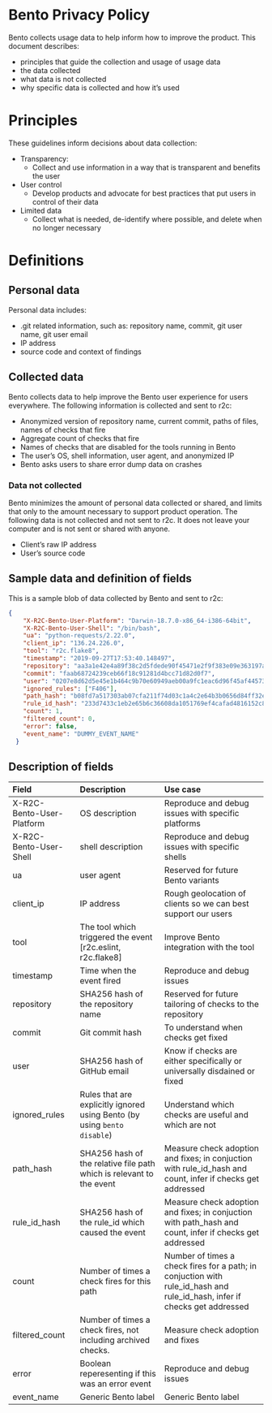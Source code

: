 # Bento Privacy Policy

Bento collects usage data to help inform how to improve the product. This document describes:

* principles that guide the collection and usage of usage data
* the data collected
* what data is not collected
* why specific data is collected and how it’s used

# Principles

These guidelines inform decisions about data collection:

* Transparency:
    * Collect and use information in a way that is transparent and benefits the user
* User control
    * Develop products and advocate for best practices that put users in control of their data
* Limited data
    * Collect what is needed, de-identify where possible, and delete when no longer necessary

# Definitions

## Personal data

Personal data includes: 

* .git related information, such as: repository name, commit, git user name, git user email
* IP address
* source code and context of findings

## Collected data

Bento collects data to help improve the Bento user experience for users everywhere. The following information is collected and sent to r2c:

* Anonymized version of repository name, current commit, paths of files, names of checks that fire
* Aggregate count of checks that fire
* Names of checks that are disabled for the tools running in Bento
* The user’s OS, shell information, user agent, and anonymized IP
* Bento asks users to share error dump data on crashes 

### Data not collected

Bento minimizes the amount of personal data collected or shared, and limits that only to the amount necessary to support product operation. The following data is not collected and not sent to r2c. It does not leave your computer and is not sent or shared with anyone.

* Client’s raw IP address
* User’s source code

## Sample data and definition of fields

This is a sample blob of data collected by Bento and sent to r2c:
```json
{
    "X-R2C-Bento-User-Platform": "Darwin-18.7.0-x86_64-i386-64bit",
    "X-R2C-Bento-User-Shell": "/bin/bash",
    "ua": "python-requests/2.22.0",
    "client_ip": "136.24.226.0",
    "tool": "r2c.flake8",
    "timestamp": "2019-09-27T17:53:40.148497",
    "repository": "aa3a1e42e4a89f38c2d5fdede90f45471e2f9f383e09e363197ab03225fd05e8",
    "commit": "faab68724239ceb66f18c91281d4bcc71d82d0f7",
    "user": "0207e8d62d5e45e1b464c9b70e60949aeb00a9fc1eac6d96f45af44573d76d70",
    "ignored_rules": ["F406"],
    "path_hash": "b08fd7a517303ab07cfa211f74d03c1a4c2e64b3b0656d84ff32ecb449b785d2",
    "rule_id_hash": "233d7433c1eb2e65b6c36608da1051769ef4cafad4816152c8e9c85d4d3ea7d2",
    "count": 1,
    "filtered_count": 0,
    "error": false,
    "event_name": "DUMMY_EVENT_NAME"
  }
  ```
## Description of fields

| Field        | Description           | Use case  |
| :------------- |:-------------| :-----|
| X-R2C-Bento-User-Platform     | OS description | Reproduce and debug issues with specific platforms |
| X-R2C-Bento-User-Shell| 	shell description| 	Reproduce and debug issues with specific shells
| ua	| user agent| 	Reserved for future Bento variants
| client_ip	| IP address	| Rough geolocation of clients so we can best support our users
| tool	| The tool which triggered the event [r2c.eslint, r2c.flake8]| 	Improve Bento integration with the tool
| timestamp| 	Time when the event fired	| Reproduce and debug issues
| repository	| SHA256 hash of the repository name| 	Reserved for future tailoring of checks to the repository
| commit	| Git commit hash| 	To understand when checks get fixed
| user	| SHA256 hash of GitHub email	| Know if checks are either specifically or universally disdained or fixed
| ignored_rules	| Rules that are explicitly ignored using Bento (by using `bento disable`)	| Understand which checks are useful and which are not
| path_hash	| SHA256 hash of the relative file path which is relevant to the event| 	Measure check adoption and fixes; in conjuction with rule_id_hash and count, infer if checks get addressed
| rule_id_hash	| SHA256 hash of the rule_id which caused the event	| Measure check adoption and fixes; in conjuction with path_hash and count, infer if checks get addressed
| count| 	Number of times a check fires for this path| 	Number of times a check fires for a path; in conjuction with rule_id_hash and rule_id_hash, infer if checks get addressed
| filtered_count| 	Number of times a check fires, not including archived checks.| 	Measure check adoption and fixes
| error| 	Boolean reperesenting if this was an error event| 	Reproduce and debug issues
| event_name	| Generic Bento label| 	Generic Bento label



